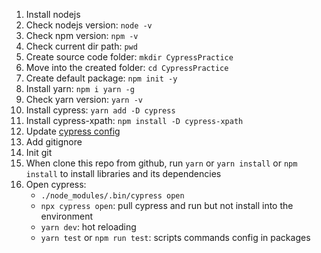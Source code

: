 1. Install nodejs
2. Check nodejs version: `node -v`
3. Check npm version: `npm -v`
4. Check current dir path: `pwd`
5. Create source code folder: `mkdir CypressPractice`
6. Move into the created folder: `cd CypressPractice`
7. Create default package: `npm init -y`
8. Install yarn: `npm i yarn -g`
9. Check yarn version: `yarn -v`
10. Install cypress: `yarn add -D cypress`
11. Install cypress-xpath: `npm install -D cypress-xpath`
12. Update [cypress config](./cypress.config.js)
13. Add gitignore
14. Init git
15. When clone this repo from github, run `yarn` or `yarn install` or `npm install` to install libraries and its dependencies
16. Open cypress:
    - `./node_modules/.bin/cypress open`
    - `npx cypress open`: pull cypress and run but not install into the environment
    - `yarn dev`: hot reloading
    - `yarn test` or `npm run test`: scripts commands config in packages
